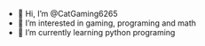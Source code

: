 - 👋 Hi, I’m @CatGaming6265
- 👀 I’m interested in gaming, programing and math
- 🌱 I’m currently learning python programing

<!---
CatGaming6265/CatGaming6265 is a ✨ special ✨ repository because its `README.md` (this file) appears on your GitHub profile.
You can click the Preview link to take a look at your changes.
--->
